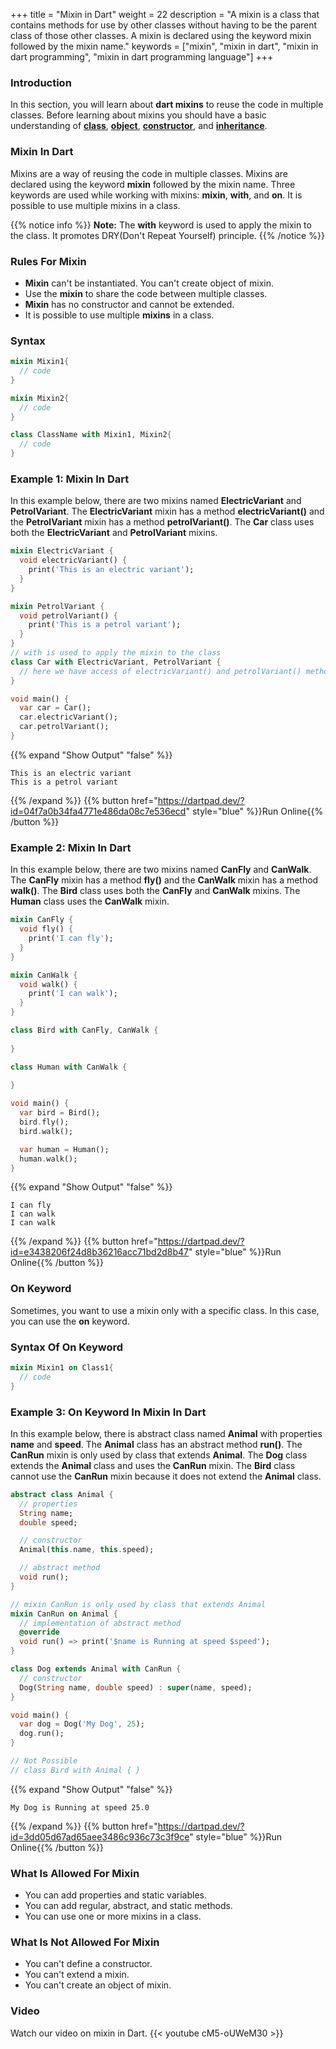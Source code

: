 +++
title = "Mixin in Dart"
weight = 22
description = "A mixin is a class that contains methods for use by other classes without having to be the parent class of those other classes. A mixin is declared using the keyword mixin followed by the mixin name."
keywords = ["mixin", "mixin in dart", "mixin in dart programming", "mixin in dart programming language"]
+++

### Introduction
In this section, you will learn about **dart mixins** to reuse the code in multiple classes. Before learning about mixins you should have a basic understanding of **[class](/object-oriented-programming/class-in-dart/)**, **[object](/object-oriented-programming/object-in-dart/)**, **[constructor](/object-oriented-programming/constructor-in-dart/)**, and **[inheritance](/object-oriented-programming/inheritance-in-dart/)**.

### Mixin In Dart
Mixins are a way of reusing the code in multiple classes. Mixins are declared using the keyword **mixin** followed by the mixin name. Three keywords are used while working with mixins: **mixin**, **with**, and **on**. It is possible to use multiple mixins in a class.


{{% notice info %}}
**Note:** The **with** keyword is used to apply the mixin to the class. It promotes DRY(Don't Repeat Yourself) principle.
{{% /notice %}}

### Rules For Mixin
- **Mixin** can't be instantiated. You can't create object of mixin.
- Use the **mixin** to share the code between multiple classes.
- **Mixin** has no constructor and cannot be extended.
- It is possible to use multiple **mixins** in a class. 


### Syntax
```dart
mixin Mixin1{
  // code
}

mixin Mixin2{
  // code
}

class ClassName with Mixin1, Mixin2{
  // code
}
```

### Example 1: Mixin In Dart
In this example below, there are two mixins named **ElectricVariant** and **PetrolVariant**. The **ElectricVariant** mixin has a method **electricVariant()** and the **PetrolVariant** mixin has a method **petrolVariant()**. The **Car** class uses both the **ElectricVariant** and **PetrolVariant** mixins.

```dart
mixin ElectricVariant {
  void electricVariant() {
    print('This is an electric variant');
  }
}

mixin PetrolVariant {
  void petrolVariant() {
    print('This is a petrol variant');
  }
}
// with is used to apply the mixin to the class
class Car with ElectricVariant, PetrolVariant {
  // here we have access of electricVariant() and petrolVariant() methods
}

void main() {
  var car = Car();
  car.electricVariant();
  car.petrolVariant();
}
```

{{% expand "Show Output" "false" %}}
````plaintext
This is an electric variant
This is a petrol variant
````
{{% /expand %}}
{{% button href="https://dartpad.dev/?id=04f7a0b34fa4771e486da08c7e536ecd" style="blue" %}}Run Online{{% /button %}}

### Example 2: Mixin In Dart
In this example below, there are two mixins named **CanFly** and **CanWalk**. The **CanFly** mixin has a method **fly()** and the **CanWalk** mixin has a method **walk()**. The **Bird** class uses both the **CanFly** and **CanWalk** mixins. The **Human** class uses the **CanWalk** mixin.
    
```dart
mixin CanFly {
  void fly() {
    print('I can fly');
  }
}

mixin CanWalk {
  void walk() {
    print('I can walk');
  }
}

class Bird with CanFly, CanWalk {
 
}

class Human with CanWalk {
 
}

void main() {
  var bird = Bird();
  bird.fly();
  bird.walk();

  var human = Human();
  human.walk();
}
```

{{% expand "Show Output" "false" %}}
````plaintext
I can fly
I can walk
I can walk
````
{{% /expand %}}
{{% button href="https://dartpad.dev/?id=e3438206f24d8b36216acc71bd2d8b47" style="blue" %}}Run Online{{% /button %}}

### On Keyword
Sometimes, you want to use a mixin only with a specific class. In this case, you can use the **on** keyword. 

### Syntax Of On Keyword
```dart
mixin Mixin1 on Class1{
  // code
}
```

### Example 3: On Keyword In Mixin In Dart
In this example below, there is abstract class named **Animal** with properties **name** and **speed**. The **Animal** class has an abstract method **run()**. The **CanRun** mixin is only used by class that extends **Animal**. The **Dog** class extends the **Animal** class and uses the **CanRun** mixin. The **Bird** class cannot use the **CanRun** mixin because it does not extend the **Animal** class.

```dart
abstract class Animal {
  // properties
  String name;
  double speed;

  // constructor
  Animal(this.name, this.speed);

  // abstract method
  void run();
}

// mixin CanRun is only used by class that extends Animal
mixin CanRun on Animal {
  // implementation of abstract method
  @override
  void run() => print('$name is Running at speed $speed');
}

class Dog extends Animal with CanRun {
  // constructor
  Dog(String name, double speed) : super(name, speed);
}

void main() {
  var dog = Dog('My Dog', 25);
  dog.run();
}

// Not Possible
// class Bird with Animal { } 

```
{{% expand "Show Output" "false" %}}
````plaintext
My Dog is Running at speed 25.0
````
{{% /expand %}}
{{% button href="https://dartpad.dev/?id=3dd05d67ad65aee3486c936c73c3f9ce" style="blue" %}}Run Online{{% /button %}}


### What Is Allowed For Mixin
- You can add properties and static variables.
- You can add regular, abstract, and static methods.
- You can use one or more mixins in a class.

### What Is Not Allowed For Mixin
- You can't define a constructor.
- You can't extend a mixin.
- You can't create an object of mixin.

### Video
Watch our video on mixin in Dart.
{{< youtube cM5-oUWeM30 >}}